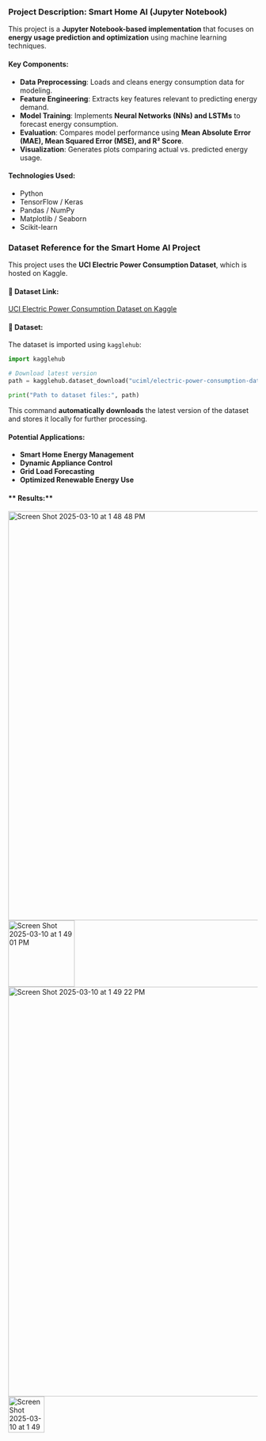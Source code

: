 ### **Project Description: Smart Home AI (Jupyter Notebook)**
This project is a **Jupyter Notebook-based implementation** that focuses on **energy usage prediction and optimization** using machine learning techniques. 

#### **Key Components:**
- **Data Preprocessing**: Loads and cleans energy consumption data for modeling.
- **Feature Engineering**: Extracts key features relevant to predicting energy demand.
- **Model Training**: Implements **Neural Networks (NNs) and LSTMs** to forecast energy consumption.
- **Evaluation**: Compares model performance using **Mean Absolute Error (MAE), Mean Squared Error (MSE), and R² Score**.
- **Visualization**: Generates plots comparing actual vs. predicted energy usage.

#### **Technologies Used:**
- Python
- TensorFlow / Keras
- Pandas / NumPy
- Matplotlib / Seaborn
- Scikit-learn

### **Dataset Reference for the Smart Home AI Project**
This project uses the **UCI Electric Power Consumption Dataset**, which is hosted on Kaggle.

#### **📌 Dataset Link:**
[UCI Electric Power Consumption Dataset on Kaggle](https://www.kaggle.com/datasets/uciml/electric-power-consumption-data-set)

#### **📜 Dataset:**
The dataset is imported using `kagglehub`:
```python
import kagglehub

# Download latest version
path = kagglehub.dataset_download("uciml/electric-power-consumption-data-set")

print("Path to dataset files:", path)
```
This command **automatically downloads** the latest version of the dataset and stores it locally for further processing.

#### **Potential Applications:**
- **Smart Home Energy Management**
- **Dynamic Appliance Control**
- **Grid Load Forecasting**
- **Optimized Renewable Energy Use**

#### ** Results:**
<img width="826" alt="Screen Shot 2025-03-10 at 1 48 48 PM" src="https://github.com/user-attachments/assets/f3f48032-8d18-48b3-8a1c-8e72877aa07f" />
<img width="134" alt="Screen Shot 2025-03-10 at 1 49 01 PM" src="https://github.com/user-attachments/assets/a815ac3f-f20d-4b32-84e7-5511088b85d7" />
<img width="827" alt="Screen Shot 2025-03-10 at 1 49 22 PM" src="https://github.com/user-attachments/assets/e53c614a-e0f3-4bf3-a249-dfa18b30a376" />
<img width="73" alt="Screen Shot 2025-03-10 at 1 49 30 PM" src="https://github.com/user-attachments/assets/a37c8715-06dd-4818-b957-0c710f6095e1" />

